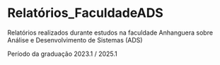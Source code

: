 # Relatórios_FaculdadeADS
Relatórios realizados durante estudos na faculdade Anhanguera sobre Análise e Desenvolvimento de Sistemas (ADS)

Período da graduação 2023.1 / 2025.1
